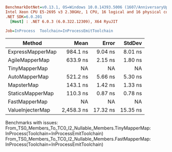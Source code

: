``` ini

BenchmarkDotNet=v0.13.1, OS=Windows 10.0.14393.5006 (1607/AnniversaryUpdate/Redstone1)
Intel Xeon CPU E5-2695 v3 2.30GHz, 1 CPU, 16 logical and 16 physical cores
.NET SDK=6.0.201
  [Host] : .NET 6.0.3 (6.0.322.12309), X64 RyuJIT

Job=InProcess  Toolchain=InProcessEmitToolchain  

```
|           Method |       Mean |    Error |   StdDev |
|----------------- |-----------:|---------:|---------:|
| ExpressMapperMap |   984.1 ns |  9.04 ns |  8.01 ns |
|   AgileMapperMap |   633.9 ns |  2.15 ns |  1.80 ns |
|    TinyMapperMap |         NA |       NA |       NA |
|    AutoMapperMap |   521.2 ns |  5.66 ns |  5.30 ns |
|       MapsterMap |   143.1 ns |  1.42 ns |  1.33 ns |
| StaticsMapperMap |   110.3 ns |  0.87 ns |  0.78 ns |
|    FastMapperMap |         NA |       NA |       NA |
| ValueInjecterMap | 2,458.3 ns | 17.32 ns | 15.35 ns |

Benchmarks with issues:
  From_TS0_Members_To_TC0_I2_Nullable_Members.TinyMapperMap: InProcess(Toolchain=InProcessEmitToolchain)
  From_TS0_Members_To_TC0_I2_Nullable_Members.FastMapperMap: InProcess(Toolchain=InProcessEmitToolchain)
